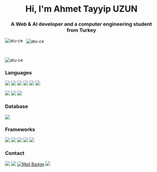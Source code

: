<h1 align="center">Hi, I'm Ahmet Tayyip UZUN</h1>
<h3 align="center">A Web & AI developer and a computer engineering student from Turkey</h3>

<p> <img align="left" src="https://github-readme-stats.vercel.app/api/top-langs?username=atu-ce&show_icons=true&locale=en&layout=compact" alt="atu-ce" /> </p>
<p> &nbsp; <img align="center" src="https://github-readme-stats.vercel.app/api?username=atu-ce&show_icons=true" alt="atu-ce" /> </p>

</br>
<p> <img align="left" src="https://komarev.com/ghpvc/?username=atu-ce" alt="atu-ce" /> </p>
</br>

### Languages
![](https://img.shields.io/badge/Python-FFD43B?style=for-the-badge&logo=python&logoColor=darkgreen)
![](https://img.shields.io/badge/TypeScript-007ACC?style=for-the-badge&logo=typescript&logoColor=white)
![](https://img.shields.io/badge/C%23-239120?style=for-the-badge&logo=c-sharp&logoColor=white)
![](https://img.shields.io/badge/C%2B%2B-00599C?style=for-the-badge&logo=c%2B%2B&logoColor=white)
![](https://img.shields.io/badge/C-00599C?style=for-the-badge&logo=c&logoColor=white)
![](https://img.shields.io/badge/HTML5-E34F26?style=for-the-badge&logo=html5&logoColor=white)

![](https://img.shields.io/badge/scikit_learn-F7931E?style=for-the-badge&logo=scikit-learn&logoColor=white)
![](https://img.shields.io/badge/Pandas-2C2D72?style=for-the-badge&logo=pandas&logoColor=white)
![](https://img.shields.io/badge/Numpy-777BB4?style=for-the-badge&logo=numpy&logoColor=white)

### Database
![](https://img.shields.io/badge/SQLite-07405E?style=for-the-badge&logo=sqlite&logoColor=white)

### Frameworks
![](https://img.shields.io/badge/Angular-DD0031?style=for-the-badge&logo=angular&logoColor=white)
![](https://img.shields.io/badge/DJANGO-REST-ff1709?style=for-the-badge&logo=django&logoColor=white&color=ff1709&labelColor=gray)
![](https://img.shields.io/badge/Bootstrap-563D7C?style=for-the-badge&logo=bootstrap&logoColor=white)
![](https://img.shields.io/badge/Git-F05032?style=for-the-badge&logo=git&logoColor=white)
![](https://img.shields.io/badge/Postman-FF6C37?style=for-the-badge&logo=Postman&logoColor=white)

### Contact
[![](https://img.shields.io/badge/twitter-%231DA1F2.svg?&style=for-the-badge&logo=twitter&logoColor=white)](https://www.twitter.com/atayyipu)
[![](https://img.shields.io/badge/linkedin-%230077B5.svg?&style=for-the-badge&logo=linkedin&logoColor=white)](https://www.linkedin.com/in/atuce/)
[![Mail Badge](https://img.shields.io/badge/tayyip.ce@gmail.com-c14438?style=for-the-badge&logo=Gmail&logoColor=white&link=mailto:atu46100@gmail.com)](mailto:tayyip.ce@gmail.com)
[![](	https://img.shields.io/badge/Blogger-FF5722?style=for-the-badge&logo=blogger&logoColor=white)](https://atuce.blogspot.com/)
